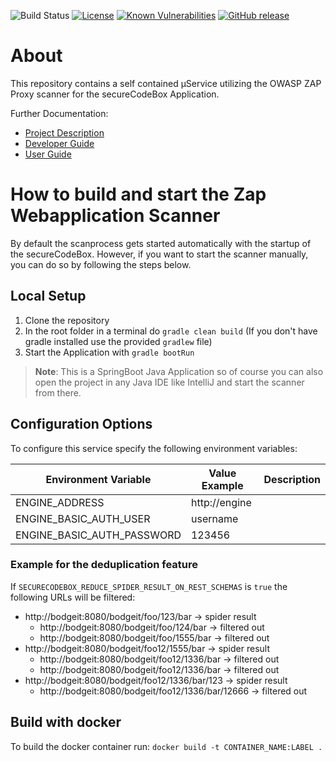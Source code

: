 ![Build Status](https://travis-ci.com/secureCodeBox/scanner-webapplication-zap.svg?token=2Rsf2E9Bq3FduSxRf6tz&branch=develop)
[![License](https://img.shields.io/badge/License-Apache%202.0-blue.svg)](https://opensource.org/licenses/Apache-2.0)
[![Known Vulnerabilities](https://snyk.io/test/github/secureCodeBox/scanner-webapplication-zap/badge.svg)](https://snyk.io/test/github/secureCodeBox/scanner-webapplication-zap)
[![GitHub release](https://img.shields.io/github/release/secureCodeBox/scanner-webapplication-zap.svg)](https://github.com/secureCodeBox/scanner-webapplication-zap/releases/latest)

# About
This repository contains a self contained µService utilizing the OWASP ZAP Proxy scanner for the secureCodeBox Application.

Further Documentation:
* [Project Description][scb-project]
* [Developer Guide][scb-developer-guide]
* [User Guide][scb-user-guide]

# How to build and start the Zap Webapplication Scanner

By default the scanprocess gets started automatically with the startup of the secureCodeBox. However, if you want to start the scanner manually, you can do so by following the steps below.

## Local Setup

1. Clone the repository
2. In the root folder in a terminal do `gradle clean build` (If you don't have gradle installed use the provided `gradlew` file)
3. Start the Application with `gradle bootRun`

>**Note**: This is a SpringBoot Java Application so of course you can also open the project in any Java IDE like IntelliJ and start the scanner from there.

## Configuration Options

To configure this service specify the following environment variables:

| Environment Variable       | Value Example         | Description          |
| -------------------------- | --------------------- |--------------------- |
| ENGINE_ADDRESS             | http://engine         |                      |
| ENGINE_BASIC_AUTH_USER     | username              |                      |
| ENGINE_BASIC_AUTH_PASSWORD | 123456                |                      |

### Example for the deduplication feature
If `SECURECODEBOX_REDUCE_SPIDER_RESULT_ON_REST_SCHEMAS` is `true` the following URLs will be filtered:
- http://bodgeit:8080/bodgeit/foo/123/bar -> spider result
  - http://bodgeit:8080/bodgeit/foo/124/bar -> filtered out
  - http://bodgeit:8080/bodgeit/foo/1555/bar -> filtered out
- http://bodgeit:8080/bodgeit/foo12/1555/bar -> spider result
  - http://bodgeit:8080/bodgeit/foo12/1336/bar -> filtered out  
  - http://bodgeit:8080/bodgeit/foo12/1336/bar -> filtered out  
- http://bodgeit:8080/bodgeit/foo12/1336/bar/123 -> spider result
  - http://bodgeit:8080/bodgeit/foo12/1336/bar/12666 -> filtered out


## Build with docker

To build the docker container run: `docker build -t CONTAINER_NAME:LABEL .`


[scb-project]:              https://github.com/secureCodeBox/secureCodeBox
[scb-developer-guide]:      https://github.com/secureCodeBox/secureCodeBox/blob/develop/docs/developer-guide/README.md
[scb-developer-guidelines]: https://github.com/secureCodeBox/secureCodeBox/blob/develop/docs/developer-guide/README.md#guidelines
[scb-user-guide]:           https://github.com/secureCodeBox/secureCodeBox/tree/develop/docs/user-guide
